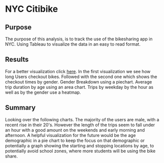 # NYC Citibike

## Purpose
The purpose of this analysis, is to track the use of the bikesharing app in NYC. Using Tableau to visualize the data in an easy to read format.

## Results
For a better visualization click [here]('https://public.tableau.com/app/profile/pascal2532/viz/NYCCitibike_16466290303570/NYCCitibike?publish=yes'). In the first visualization we see how long Users checkout bikes. Followed with the second one which shows the checkout times by gender. Gender Breakdown using a piechart. Average trip duration by age using an area chart. Trips by weekday by the hour as well as by the gender use a heatmap.

## Summary
Looking over the following charts. The majority of the users are male, with a recent rise in their 20's. However the length of the trips seem to fall under an hour with a good amount on the weekends and early morning and afternoon. A helpful visualization for the future would be the age demographic in a pie chart to keep the focus on that demographic or potentially a graph showing the starting and stopping locations by age, to potentially avoid school zones, where more students will be using the bike share.
